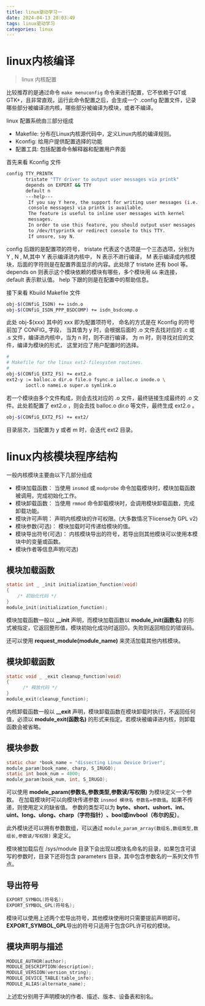 ```yaml
---
title: linux驱动学习一
date: 2024-04-13 20:03:49
tags: linux驱动学习
categories: linux
---
```

# linux内核编译
> linux 内核配置

比较推荐的是通过命令 `make menuconfig` 命令来进行配置，它不依赖于QT或GTK+，且非常直观，运行此命令配置之后，会生成一个 .config 配置文件，记录哪些部分被编译进内核，哪些部分被编译为模块，或者不编译。

linux 配置系统由三部分组成
- Makefile: 分布在Linux内核源代码中，定义Linux内核的编译规则。
- Kconfig: 给用户提供配置选择的功能
- 配置工具: 包括配置命令解释器和配置用户界面

首先来看 Kconfig 文件

```bash
config TTY_PRINTK
       tristate "TTY driver to output user messages via printk"
       depends on EXPERT && TTY
       default n
       ---help---
        If you say Y here, the support for writing user messages (i.e.
        console messages) via printk is available.
        The feature is useful to inline user messages with kernel
        messages.
        In order to use this feature, you should output user messages
        to /dev/ttyprintk or redirect console to this TTY.
        If unsure, say N.
```
config 后跟的是配置项的符号， tristate 代表这个选项是一个三态选项，分别为 Y , N , M,其中 Y 表示编译进内核中， N 表示不进行编译， M 表示编译成内核模块，后面的字符则是在配置界面显示的内容。此处除了 tristate 还有 bool 等。 depends on 则表示这个模块依赖的模块有哪些，多个模块用 `&&` 来连接， default 表示默认值。 help 下跟的则是在配置中的帮助信息。

接下来看 Kbuild Makefile 文件
```bash
obj-$(CONfiG_ISDN) += isdn.o
obj-$(CONfiG_ISDN_PPP_BSDCOMP) += isdn_bsdcomp.o
```
此处 obj-$(xxx) 其中的 xxx 即为配置项符号， 命名的方式是在 Kconfig 的符号前加了 CONFIG_ 字段， 当其值为 y 时，会根据后面的 .o 文件去找对应的 .c 或 .s 文件，编译进内核中，当为 n 时，则不进行编译， 为 m 时，则寻找对应的文件，编译为模块的形式， 这里对应了用户配置时的选择。 

```bash
#
# Makefile for the linux ext2-filesystem routines.
#
obj-$(CONfiG_EXT2_FS) += ext2.o
ext2-y := balloc.o dir.o file.o fsync.o ialloc.o inode.o \
       ioctl.o namei.o super.o symlink.o
```
若一个模块由多个文件构成，则会去找对应的 .o 文件，最终链接生成最终的 .o 文件。此处若配置了 ext2.o ，则会去找 balloc.o  dir.o 等文件，最终生成 ext2.o 。
```bash
obj-$(CONfiG_EXT2_FS) += ext2/
```
目录层次，当配置为 y 或者 m 时，会迭代 ext2 目录。

# linux内核模块程序结构
一般内核模块主要由以下几部分组成
- 模块加载函数： 当使用 `insmod` 或 `modprobe` 命令加载模块时，模块加载函数被调用，完成初始化工作。
- 模块卸载函数： 当使用 `rmmod` 命令卸载模块时，会调用模块卸载函数，完成卸载功能。
- 模块许可声明： 声明内核模块的许可权限。(大多数情况下license为 GPL v2)
- 模块参数(可选)： 模块加载时可传递给模块的值。
- 模块导出符号(可选)： 内核模块导出的符号，若导出则其他模块可以使用本模块中的变量或函数。
- 模块作者等信息声明(可选)
## 模块加载函数
```c
static int _ _init initialization_function(void)
{
    /* 初始化代码 */
}
module_init(initialization_function);
```
模块加载函数一般以 **__init** 声明，而模块加载函数以 **module_init(函数名)** 的形式被指定，它返回整形值，模块初始化成功时返回0。失败则返回相应的错误码。

还可以使用 **request_module(module_name)** 来灵活加载其他内核模块。
## 模块卸载函数
```c
static void _ _exit cleanup_function(void)
{
      /* 释放代码 */
}
module_exit(cleanup_function);
```
内核卸载函数一般以 **__exit** 声明，模块卸载函数在模块卸载时执行，不返回任何值，必须以 **module_exit(函数名)** 的形式来指定。若模块被编译进内核，则卸载函数会被省略。
## 模块参数
```c
static char *book_name = "dissecting Linux Device Driver";
module_param(book_name, charp, S_IRUGO);
static int book_num = 4000;
module_param(book_num, int, S_IRUGO);
```
可以使用 **modele_param(参数名,参数类型,参数读/写权限)** 为模块定义一个参数。 在加载模块时可以向模块传递参数 `insmod 模块名 参数名=参数值`。如果不传递，则使用定义的缺省值。 参数的类型可以为
**byte、short、ushort、int、uint、long、ulong、charp（字符指针）​、bool或invbool（布尔的反）**。

此外模块还可以拥有参数数组，可以通过 `module_param_array(数组名,数组类型,数组长,参数读/写权限)` 来定义。

模块被加载后在 /sys/module 目录下会出现以模块名命名的目录，如果包含可读写的参数时，目录下还将包含 parameters 目录，其中包含参数名的一系列文件节点。
## 导出符号
```c
EXPORT_SYMBOL(符号名);
EXPORT_SYMBOL_GPL(符号名);
```
模块可以使用上述两个宏导出符号，其他模块使用时只需要提前声明即可。 **EXPORT_SYMBOL_GPL**导出的符号只适用于包含GPL许可权的模块。
## 模块声明与描述
```c
MODULE_AUTHOR(author);
MODULE_DESCRIPTION(description);
MODULE_VERSION(version_string);
MODULE_DEVICE_TABLE(table_info);
MODULE_ALIAS(alternate_name);
```
上述宏分别用于声明模块的作者、描述、版本、设备表和别名。
